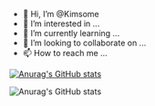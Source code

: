 - 👋 Hi, I’m @Kimsome
- 👀 I’m interested in ...
- 🌱 I’m currently learning ...
- 💞️ I’m looking to collaborate on ...
- 📫 How to reach me ...

[![Anurag's GitHub stats](https://github-readme-stats.vercel.app/api?username=kimsome&count_private=true&show_icons=true?theme=algolia)](https://github.com/kimsome/github-readme-stats)


![Anurag's GitHub stats](https://github-readme-stats.vercel.app/api?username=kimsome&show_icons=true)
